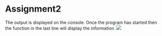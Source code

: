 # Assignment2
The output is displayed on the console. Once the program has started then the function in the last line will display the information.
![]("master/Capture.png")
